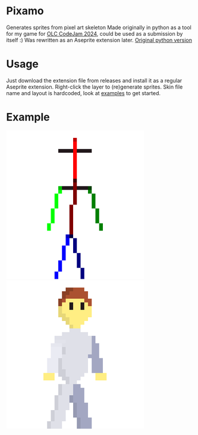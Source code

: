 # Pixamo
Generates sprites from pixel art skeleton
Made originally in python as a tool for my game for
[OLC CodeJam 2024](https://itch.io/jam/olc-codejam-2024),
could be used as a submission by itself :)
Was rewritten as an Aseprite extension later.
[Original python version](https://github.com/InfiniteCoder01/pixamo/tree/b55823266bc8e6cb334395a6bb073f74463088f3)

# Usage
Just download the extension file from releases and install it as a regular
Aseprite extension. Right-click the layer to (re)generate sprites.
Skin file name and layout is hardcoded, look at [examples](https://github.com/InfiniteCoder01/pixamo/tree/master/examples) to get started.

# Example
![Example pose](https://github.com/InfiniteCoder01/pixamo/raw/refs/heads/master/examples/human-pose.gif)
![Example](https://github.com/InfiniteCoder01/pixamo/raw/refs/heads/master/examples/human.gif)
